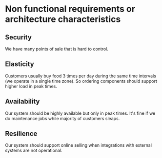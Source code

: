 # Non functional requirements or architecture characteristics

## Security
We have many points of sale that is hard to control.

## Elasticity
Customers usually buy food 3 times per day during the same time intervals (we operate in a single time zone). So ordering components should support higher load in peak times.

## Availability
Our system should be highly available but only in peak times. It's fine if we do maintenance jobs while majority of customers sleaps.

## Resilience
Our system should support online selling when integrations with external systems are not operational.